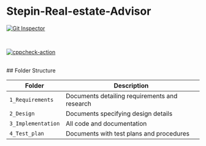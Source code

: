 # Stepin-Real-estate-Advisor
[![Git Inspector](https://github.com/pavansai007/Stepin-Real-estate-Advisor/actions/workflows/git_inspector.yml/badge.svg)](https://github.com/pavansai007/Stepin-Real-estate-Advisor/actions/workflows/git_inspector.yml)

<br>

[![cppcheck-action](https://github.com/pavansai007/Stepin-Real-estate-Advisor/actions/workflows/cppcheck.yml/badge.svg)](https://github.com/pavansai007/Stepin-Real-estate-Advisor/actions/workflows/cppcheck.yml)




<br>
## Folder Structure

| Folder             | Description                                   |
| ------------------ | --------------------------------------------- |
| `1_Requirements`   | Documents detailing requirements and research |
| `2_Design`         | Documents specifying design details           |
| `3_Implementation` | All code and documentation                    |
| `4_Test_plan`      | Documents with test plans and procedures      |
